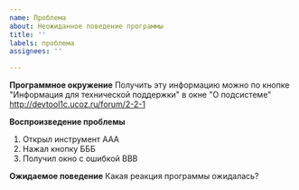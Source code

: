 ```yaml
---
name: Проблема
about: Неожиданное поведение программы
title: ''
labels: проблема
assignees: ''

---
```


**Программное окружение**
Получить эту информацию можно по кнопке "Информация для технической поддержки" в окне "О подсистеме" http://devtool1c.ucoz.ru/forum/2-2-1

**Воспроизведение проблемы**
1. Открыл инструмент ААА
2. Нажал кнопку БББ
3. Получил окно с ошибкой ВВВ

**Ожидаемое поведение**
Какая реакция программы ожидалась?
